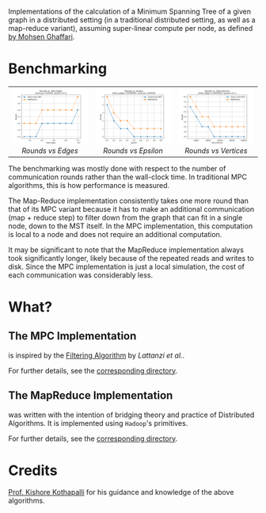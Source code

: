 Implementations of the calculation of a Minimum Spanning Tree of a given graph in a distributed setting (in a traditional distributed setting, as well as a map-reduce variant), assuming super-linear compute per node, as defined [by Mohsen Ghaffari](https://people.csail.mit.edu/ghaffari/MPA19/Notes/MPA.pdf). 


# Benchmarking
<table>
  <tr>
    <td style="text-align: center; vertical-align: top; width: 33%;">
      <img src="./static/rounds_vs_edges.png" alt="Rounds vs Edges" style="max-width: 100%; height: auto;">
      <br><em>Rounds vs Edges</em>
    </td>
    <td style="text-align: center; vertical-align: top; width: 33%;">
      <img src="./static/rounds_vs_epsilon.png" alt="Rounds vs Epsilon" style="max-width: 100%; height: auto;">
      <br><em>Rounds vs Epsilon</em>
    </td>
    <td style="text-align: center; vertical-align: top; width: 33%;">
      <img src="./static/rounds_vs_vertices.png" alt="Rounds vs Vertices" style="max-width: 100%; height: auto;">
      <br><em>Rounds vs Vertices</em>
    </td>
  </tr>
</table>

The benchmarking was mostly done with respect to the number of communication rounds rather than the wall-clock time. In traditional MPC algorithms, this is how performance is measured. 

The Map-Reduce implementation consistently takes one more round than that of its MPC variant because it has to make an additional communication (map + reduce step) to filter down from the graph that can fit in a single node, down to the MST itself. In the MPC implementation, this computation is local to a node and does not require an additional computation. 

It may be significant to note that the MapReduce implementation always took significantly longer, likely because of the repeated reads and writes to disk. Since the MPC implementation is just a local simulation, the cost of each communication was considerably less.

# What? 
## The MPC Implementation 
is inspired by the [Filtering Algorithm](./mpc/docs/spaa11-matchings.pdf) by _Lattanzi et al._. 

For further details, see the [corresponding directory](./mpc/). 

## The MapReduce Implementation
was written with the intention of bridging theory and practice of Distributed Algorithms. It is implemented using `Hadoop`'s primitives. 

For further details, see the [corresponding directory](./map-reduce/). 

# Credits 
[Prof. Kishore Kothapalli](https://scholar.google.com/citations?user=fKTjFPIAAAAJ&hl=en) for his guidance and knowledge of the above algorithms. 
